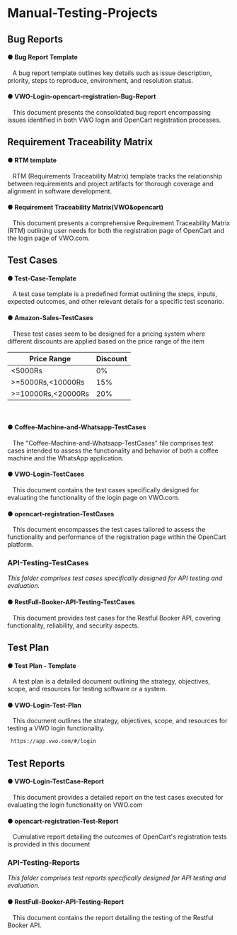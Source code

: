 # Manual-Testing-Projects
<h2> Bug Reports</h2>
 <h4>● Bug Report Template</h4>
  &nbsp;&nbsp;&nbsp;A bug report template outlines key details such as issue description, 
                    priority, steps to reproduce, environment, and resolution status.
 <h4>● VWO-Login-opencart-registration-Bug-Report</h4>
  &nbsp;&nbsp;&nbsp;This document presents the consolidated bug report encompassing issues identified in 
                    both VWO login and OpenCart registration processes.

## Requirement Traceability Matrix
<h4>● RTM template</h4>
 &nbsp;&nbsp;&nbsp;RTM (Requirements Traceability Matrix) template tracks the relationship between 
                     requirements  and project artifacts for thorough coverage and alignment in 
                     software development.

<h4>● Requirement Traceability Matrix(VWO&opencart)</h4>
 &nbsp;&nbsp;&nbsp;This document presents a comprehensive Requirement Traceability Matrix (RTM) 
                   outlining user needs for both the registration page of OpenCart and the login page of 
                    VWO.com.

## Test Cases
<h4>● Test-Case-Template</h4>
 &nbsp;&nbsp;&nbsp;A test case template is a predefined format outlining the steps, inputs, expected outcomes, and other relevant details for a specific test scenario.

<h4>● Amazon-Sales-TestCases</h4>
 &nbsp;&nbsp;&nbsp;These test cases seem to be designed for a pricing system where different discounts are applied based on the price range of the item

| Price Range           | Discount |
|-----------------------|----------|
| <5000Rs               | 0%       |
| >=5000Rs,<10000Rs     | 15%      |
| >=10000Rs,<20000Rs    | 20%      |
<br>


<h4> ● Coffee-Machine-and-Whatsapp-TestCases</h4>
 <p>&nbsp;&nbsp;&nbsp;The "Coffee-Machine-and-Whatsapp-TestCases" file comprises test cases intended to assess the functionality and behavior of both a coffee machine and the WhatsApp 
                      application.</p>

<h4>● VWO-Login-TestCases</h4>
 &nbsp;&nbsp;&nbsp;This document contains the test cases specifically designed for evaluating the functionality of the login page on VWO.com.

 <h4>● opencart-registration-TestCases</h4>
      &nbsp;&nbsp;&nbsp;This document encompasses the test cases tailored to assess the functionality and performance of the registration page within the OpenCart platform.

### API-Testing-TestCases
 *This folder comprises test cases specifically designed for API testing and evaluation.*
 &nbsp;&nbsp;<h4>● RestFull-Booker-API-Testing-TestCases</h4>
 &nbsp;&nbsp;&nbsp;This document provides  test cases for the Restful Booker API, covering functionality, reliability, and security aspects.

## Test Plan
  <h4>● Test Plan - Template</h4>
  &nbsp;&nbsp;&nbsp;A test plan is a detailed document outlining the strategy, objectives, scope, and resources for testing software or a system.
  
  <h4>● VWO-Login-Test-Plan</h4>
      &nbsp;&nbsp;&nbsp;This document outlines the strategy, objectives, scope, and resources for testing a VWO login functionality.
      
 
  
  ``````sh
   https://app.vwo.com/#/login
  ``````
  
## Test Reports
<h4>● VWO-Login-TestCase-Report</h4>
 &nbsp;&nbsp;&nbsp;This document provides a detailed report on the test cases executed for evaluating the login functionality on VWO.com
<h4>● opencart-registration-Test-Report</h4>
 &nbsp;&nbsp;&nbsp;Cumulative report detailing the outcomes of OpenCart's registration tests is provided in this document

### API-Testing-Reports
 *This folder comprises test reports specifically designed for API testing and evaluation.*
 &nbsp;&nbsp;<h4>● RestFull-Booker-API-Testing-Report</h4>
 &nbsp;&nbsp;&nbsp;This document contains the report detailing the testing of the Restful Booker API.

 
   

